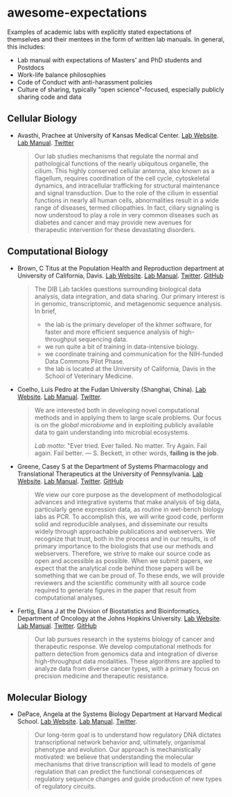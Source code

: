 # awesome-expectations
Examples of academic labs with explicitly stated expectations of themselves and their mentees in the form of written lab manuals. In general, this includes:
- Lab manual with expectations of Masters' and PhD students and Postdocs
- Work-life balance philosophies
- Code of Conduct with anti-harassment policies
- Culture of sharing, typically "open science"-focused, especially publicly sharing code and data


## Cellular Biology

* Avasthi, Prachee at University of Kansas Medical Center. [Lab Website](http://www.avasthilab.org/). [Lab Manual](http://www.avasthilab.org/lab-policies-and-tips/). [Twitter](https://twitter.com/PracheeAC)
  > Our lab studies mechanisms that regulate the normal and pathological functions of the nearly ubiquitous organelle, the cilium. This highly conserved cellular antenna, also known as a flagellum, requires coordination of the cell cycle, cytoskeletal dynamics, and intracellular trafficking for structural maintenance and signal transduction. Due to the role of the cilium in essential functions in nearly all human cells, abnormalities result in a wide range of diseases, termed ciliopathies. In fact, ciliary signaling is now understood to play a role in very common diseases such as diabetes and cancer and may provide new avenues for therapeutic intervention for these devastating disorders. 

  
## Computational Biology

* Brown, C Titus at the Population Health and Reproduction department at University of California, Davis. [Lab Website](http://ivory.idyll.org/lab/index.html). [Lab Manual](http://ivory.idyll.org/lab/work-guidelines.html). [Twitter](https://twitter.com/ctitusbrown). [GitHub](https://github.com/dib-lab/)
  > The DIB Lab tackles questions surrounding biological data analysis, data integration, and data sharing. Our primary interest is in genomic, transcriptomic, and metagenomic sequence analysis.
  > In brief,
  > 
  > - the lab is the primary developer of the khmer software, for faster and more efficient sequence analysis of high-throughput sequencing data.
  > - we run quite a bit of training in data-intensive biology.
  > - we coordinate training and communication for the NIH-funded Data Commons Pilot Phase.
  > - the lab is located at the University of California, Davis in the School of Veterinary Medicine.

* Coelho, Luis Pedro at the Fudan University (Shanghai, China). [Lab Website](http://big-data-biology.org/). [Lab Manual](http://big-data-biology.org/manual/). [Twitter](https://twitter.com/luispedrocoelho).
  > We are interested both in developing novel computational methods and in
  > applying them to large scale problems. Our focus is on the _global
  > microbiome_ and in exploiting publicly available data to gain understanding
  > into microbial ecosystems.
  >
  > _Lab motto_: "Ever tried. Ever failed. No matter. Try Again. Fail again.
  > Fail better. — S. Beckett, in other words, **failing is the job**.
   
* Greene, Casey S at the Department of Systems Pharmacology and Translational Therapeutics at the University of Pennsylvania. [Lab Website](http://greenelab.com/). [Lab Manual](https://github.com/greenelab/onboarding/blob/master/onboarding.md). [Twitter](https://twitter.com/greenescientist). [GitHub](https://github.com/greenelab/)
  > We view our core purpose as the development of methodological advances and integrative systems that make analysis of big data, particularly gene expression data, as routine in wet-bench biology labs as PCR. To accomplish this, we will write good code, perform solid and reproducible analyses, and disseminate our results widely through approachable publications and webservers. We recognize that trust, both in the process and in our results, is of primary importance to the biologists that use our methods and webservers. Therefore, we strive to make our source code as open and accessible as possible. When we submit papers, we expect that the analytical code behind those papers will be something that we can be proud of. To these ends, we will provide reviewers and the scientific community with all source code required to generate figures in the paper that result from computational analyses.

* Fertig, Elana J at the Division of Biostatistics and Bioinformatics, Department of Oncology at the Johns Hopkins University. [Lab Website](https://fertiglab.com/). [Lab Manual](https://docs.google.com/document/d/1ICMaNf8bQQPybPb2crEVIpzJrSI5Xs2_Ov40tCigO7k/edit?usp=sharing). [Twitter](https://twitter.com/FertigLab). [GitHub](https://github.com/FertigLab/)
  > Our lab pursues research in the systems biology of cancer and therapeutic response.  We develop computational methods for pattern detection from genomics data and integration of diverse high-throughput data modalities. These algorithms are applied to analyze data from diverse cancer types, with a primary focus on precision medicine and therapeutic resistance.
  
## Molecular Biology

* DePace, Angela at the Systems Biology Department at Harvard Medical School. [Lab Website](https://depace.med.harvard.edu/). [Lab Manual](https://depace.med.harvard.edu/?page_id=408). [Twitter](https://twitter.com/depacelab).
  > Our long-term goal is to understand how regulatory DNA dictates transcriptional network behavior and, ultimately, organismal phenotype and evolution. Our approach is mechanistically motivated: we believe that understanding the molecular mechanisms that drive transcription will lead to models of gene regulation that can predict the functional consequences of regulatory sequence changes and guide production of new types of regulatory circuits.





